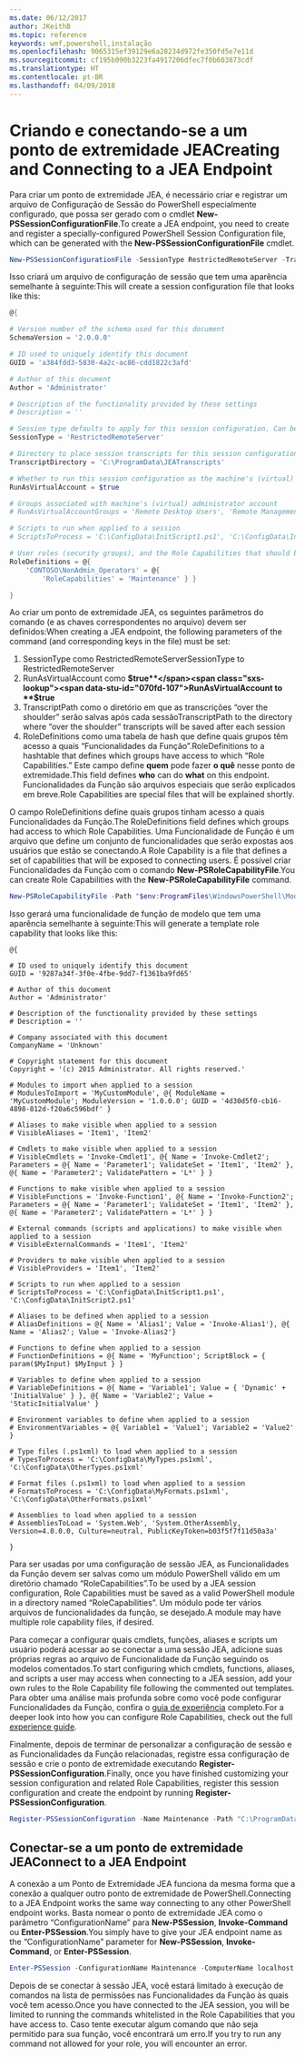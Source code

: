 ```yaml
---
ms.date: 06/12/2017
author: JKeithB
ms.topic: reference
keywords: wmf,powershell,instalação
ms.openlocfilehash: 9065315ef39129e6a28234d972fe350fd5e7e11d
ms.sourcegitcommit: cf195b090b3223fa4917206dfec7f0b603873cdf
ms.translationtype: HT
ms.contentlocale: pt-BR
ms.lasthandoff: 04/09/2018
---
```

# <a name="creating-and-connecting-to-a-jea-endpoint"></a><span data-ttu-id="070fd-102">Criando e conectando-se a um ponto de extremidade JEA</span><span class="sxs-lookup"><span data-stu-id="070fd-102">Creating and Connecting to a JEA Endpoint</span></span>
<span data-ttu-id="070fd-103">Para criar um ponto de extremidade JEA, é necessário criar e registrar um arquivo de Configuração de Sessão do PowerShell especialmente configurado, que possa ser gerado com o cmdlet **New-PSSessionConfigurationFile**.</span><span class="sxs-lookup"><span data-stu-id="070fd-103">To create a JEA endpoint, you need to create and register a specially-configured PowerShell Session Configuration file, which can be generated with the **New-PSSessionConfigurationFile** cmdlet.</span></span>

```powershell
New-PSSessionConfigurationFile -SessionType RestrictedRemoteServer -TranscriptDirectory "C:\ProgramData\JEATranscripts" -RunAsVirtualAccount -RoleDefinitions @{ 'CONTOSO\NonAdmin_Operators' = @{ RoleCapabilities = 'Maintenance' }} -Path "$env:ProgramData\JEAConfiguration\Demo.pssc"
```

<span data-ttu-id="070fd-104">Isso criará um arquivo de configuração de sessão que tem uma aparência semelhante à seguinte:</span><span class="sxs-lookup"><span data-stu-id="070fd-104">This will create a session configuration file that looks like this:</span></span>
```powershell
@{

# Version number of the schema used for this document
SchemaVersion = '2.0.0.0'

# ID used to uniquely identify this document
GUID = 'a384fdd3-5830-4a2c-ac86-cdd1822c3afd'

# Author of this document
Author = 'Administrator'

# Description of the functionality provided by these settings
# Description = ''

# Session type defaults to apply for this session configuration. Can be 'RestrictedRemoteServer' (recommended), 'Empty', or 'Default'
SessionType = 'RestrictedRemoteServer'

# Directory to place session transcripts for this session configuration
TranscriptDirectory = 'C:\ProgramData\JEATranscripts'

# Whether to run this session configuration as the machine's (virtual) administrator account
RunAsVirtualAccount = $true

# Groups associated with machine's (virtual) administrator account
# RunAsVirtualAccountGroups = 'Remote Desktop Users', 'Remote Management Users'

# Scripts to run when applied to a session
# ScriptsToProcess = 'C:\ConfigData\InitScript1.ps1', 'C:\ConfigData\InitScript2.ps1'

# User roles (security groups), and the Role Capabilities that should be applied to them when applied to a session
RoleDefinitions = @{
    'CONTOSO\NonAdmin_Operators' = @{
        'RoleCapabilities' = 'Maintenance' } }

}
```
<span data-ttu-id="070fd-105">Ao criar um ponto de extremidade JEA, os seguintes parâmetros do comando (e as chaves correspondentes no arquivo) devem ser definidos:</span><span class="sxs-lookup"><span data-stu-id="070fd-105">When creating a JEA endpoint, the following parameters of the command (and corresponding keys in the file) must be set:</span></span>
1.  <span data-ttu-id="070fd-106">SessionType como RestrictedRemoteServer</span><span class="sxs-lookup"><span data-stu-id="070fd-106">SessionType to RestrictedRemoteServer</span></span>
2.  <span data-ttu-id="070fd-107">RunAsVirtualAccount como **$true**</span><span class="sxs-lookup"><span data-stu-id="070fd-107">RunAsVirtualAccount to **$true**</span></span>
3.  <span data-ttu-id="070fd-108">TranscriptPath como o diretório em que as transcrições “over the shoulder” serão salvas após cada sessão</span><span class="sxs-lookup"><span data-stu-id="070fd-108">TranscriptPath to the directory where “over the shoulder” transcripts will be saved after each session</span></span>
4.  <span data-ttu-id="070fd-109">RoleDefinitions como uma tabela de hash que define quais grupos têm acesso a quais “Funcionalidades da Função”.</span><span class="sxs-lookup"><span data-stu-id="070fd-109">RoleDefinitions to a hashtable that defines which groups have access to which “Role Capabilities.”</span></span>  <span data-ttu-id="070fd-110">Este campo define **quem** pode fazer **o quê** nesse ponto de extremidade.</span><span class="sxs-lookup"><span data-stu-id="070fd-110">This field defines **who** can do **what** on this endpoint.</span></span>   <span data-ttu-id="070fd-111">Funcionalidades da Função são arquivos especiais que serão explicados em breve.</span><span class="sxs-lookup"><span data-stu-id="070fd-111">Role Capabilities are special files that will be explained shortly.</span></span>


<span data-ttu-id="070fd-112">O campo RoleDefinitions define quais grupos tinham acesso a quais Funcionalidades da Função.</span><span class="sxs-lookup"><span data-stu-id="070fd-112">The RoleDefinitions field defines which groups had access to which Role Capabilities.</span></span>  <span data-ttu-id="070fd-113">Uma Funcionalidade de Função é um arquivo que define um conjunto de funcionalidades que serão expostas aos usuários que estão se conectando.</span><span class="sxs-lookup"><span data-stu-id="070fd-113">A Role Capability is a file that defines a set of capabilities that will be exposed to connecting users.</span></span>  <span data-ttu-id="070fd-114">É possível criar Funcionalidades da Função com o comando **New-PSRoleCapabilityFile**.</span><span class="sxs-lookup"><span data-stu-id="070fd-114">You can create Role Capabilities with the **New-PSRoleCapabilityFile** command.</span></span>

```powershell
New-PSRoleCapabilityFile -Path "$env:ProgramFiles\WindowsPowerShell\Modules\DemoModule\RoleCapabilities\Maintenance.psrc"
```

<span data-ttu-id="070fd-115">Isso gerará uma funcionalidade de função de modelo que tem uma aparência semelhante à seguinte:</span><span class="sxs-lookup"><span data-stu-id="070fd-115">This will generate a template role capability that looks like this:</span></span>
```
@{

# ID used to uniquely identify this document
GUID = '9287a34f-3f0e-4fbe-9dd7-f1361ba9fd65'

# Author of this document
Author = 'Administrator'

# Description of the functionality provided by these settings
# Description = ''

# Company associated with this document
CompanyName = 'Unknown'

# Copyright statement for this document
Copyright = '(c) 2015 Administrator. All rights reserved.'

# Modules to import when applied to a session
# ModulesToImport = 'MyCustomModule', @{ ModuleName = 'MyCustomModule'; ModuleVersion = '1.0.0.0'; GUID = '4d30d5f0-cb16-4898-812d-f20a6c596bdf' }

# Aliases to make visible when applied to a session
# VisibleAliases = 'Item1', 'Item2'

# Cmdlets to make visible when applied to a session
# VisibleCmdlets = 'Invoke-Cmdlet1', @{ Name = 'Invoke-Cmdlet2'; Parameters = @{ Name = 'Parameter1'; ValidateSet = 'Item1', 'Item2' }, @{ Name = 'Parameter2'; ValidatePattern = 'L*' } }

# Functions to make visible when applied to a session
# VisibleFunctions = 'Invoke-Function1', @{ Name = 'Invoke-Function2'; Parameters = @{ Name = 'Parameter1'; ValidateSet = 'Item1', 'Item2' }, @{ Name = 'Parameter2'; ValidatePattern = 'L*' } }

# External commands (scripts and applications) to make visible when applied to a session
# VisibleExternalCommands = 'Item1', 'Item2'

# Providers to make visible when applied to a session
# VisibleProviders = 'Item1', 'Item2'

# Scripts to run when applied to a session
# ScriptsToProcess = 'C:\ConfigData\InitScript1.ps1', 'C:\ConfigData\InitScript2.ps1'

# Aliases to be defined when applied to a session
# AliasDefinitions = @{ Name = 'Alias1'; Value = 'Invoke-Alias1'}, @{ Name = 'Alias2'; Value = 'Invoke-Alias2'}

# Functions to define when applied to a session
# FunctionDefinitions = @{ Name = 'MyFunction'; ScriptBlock = { param($MyInput) $MyInput } }

# Variables to define when applied to a session
# VariableDefinitions = @{ Name = 'Variable1'; Value = { 'Dynamic' + 'InitialValue' } }, @{ Name = 'Variable2'; Value = 'StaticInitialValue' }

# Environment variables to define when applied to a session
# EnvironmentVariables = @{ Variable1 = 'Value1'; Variable2 = 'Value2' }

# Type files (.ps1xml) to load when applied to a session
# TypesToProcess = 'C:\ConfigData\MyTypes.ps1xml', 'C:\ConfigData\OtherTypes.ps1xml'

# Format files (.ps1xml) to load when applied to a session
# FormatsToProcess = 'C:\ConfigData\MyFormats.ps1xml', 'C:\ConfigData\OtherFormats.ps1xml'

# Assemblies to load when applied to a session
# AssembliesToLoad = 'System.Web', 'System.OtherAssembly, Version=4.0.0.0, Culture=neutral, PublicKeyToken=b03f5f7f11d50a3a'

}

```
<span data-ttu-id="070fd-116">Para ser usadas por uma configuração de sessão JEA, as Funcionalidades da Função devem ser salvas como um módulo PowerShell válido em um diretório chamado “RoleCapabilities”.</span><span class="sxs-lookup"><span data-stu-id="070fd-116">To be used by a JEA session configuration, Role Capabilities must be saved as a valid PowerShell module in a directory named “RoleCapabilities”.</span></span> <span data-ttu-id="070fd-117">Um módulo pode ter vários arquivos de funcionalidades da função, se desejado.</span><span class="sxs-lookup"><span data-stu-id="070fd-117">A module may have multiple role capability files, if desired.</span></span>

<span data-ttu-id="070fd-118">Para começar a configurar quais cmdlets, funções, aliases e scripts um usuário poderá acessar ao se conectar a uma sessão JEA, adicione suas próprias regras ao arquivo de Funcionalidade da Função seguindo os modelos comentados.</span><span class="sxs-lookup"><span data-stu-id="070fd-118">To start configuring which cmdlets, functions, aliases, and scripts a user may access when connecting to a JEA session, add your own rules to the Role Capability file following the commented out templates.</span></span> <span data-ttu-id="070fd-119">Para obter uma análise mais profunda sobre como você pode configurar Funcionalidades da Função, confira o [guia de experiência](http://aka.ms/JEA) completo.</span><span class="sxs-lookup"><span data-stu-id="070fd-119">For a deeper look into how you can configure Role Capabilities, check out the full [experience guide](http://aka.ms/JEA).</span></span>

<span data-ttu-id="070fd-120">Finalmente, depois de terminar de personalizar a configuração de sessão e as Funcionalidades da Função relacionadas, registre essa configuração de sessão e crie o ponto de extremidade executando **Register-PSSessionConfiguration**.</span><span class="sxs-lookup"><span data-stu-id="070fd-120">Finally, once you have finished customizing your session configuration and related Role Capabilities, register this session configuration and create the endpoint by running **Register-PSSessionConfiguration**.</span></span>

```powershell
Register-PSSessionConfiguration -Name Maintenance -Path "C:\ProgramData\JEAConfiguration\Demo.pssc"
```

## <a name="connect-to-a-jea-endpoint"></a><span data-ttu-id="070fd-121">Conectar-se a um ponto de extremidade JEA</span><span class="sxs-lookup"><span data-stu-id="070fd-121">Connect to a JEA Endpoint</span></span>
<span data-ttu-id="070fd-122">A conexão a um Ponto de Extremidade JEA funciona da mesma forma que a conexão a qualquer outro ponto de extremidade de PowerShell.</span><span class="sxs-lookup"><span data-stu-id="070fd-122">Connecting to a JEA Endpoint works the same way connecting to any other PowerShell endpoint works.</span></span>  <span data-ttu-id="070fd-123">Basta nomear o ponto de extremidade JEA como o parâmetro “ConfigurationName” para **New-PSSession**, **Invoke-Command** ou **Enter-PSSession**.</span><span class="sxs-lookup"><span data-stu-id="070fd-123">You simply have to give your JEA endpoint name as the “ConfigurationName” parameter for **New-PSSession**, **Invoke-Command**, or **Enter-PSSession**.</span></span>

```powershell
Enter-PSSession -ConfigurationName Maintenance -ComputerName localhost
```
<span data-ttu-id="070fd-124">Depois de se conectar à sessão JEA, você estará limitado à execução de comandos na lista de permissões nas Funcionalidades da Função às quais você tem acesso.</span><span class="sxs-lookup"><span data-stu-id="070fd-124">Once you have connected to the JEA session, you will be limited to running the commands whitelisted in the Role Capabilities that you have access to.</span></span> <span data-ttu-id="070fd-125">Caso tente executar algum comando que não seja permitido para sua função, você encontrará um erro.</span><span class="sxs-lookup"><span data-stu-id="070fd-125">If you try to run any command not allowed for your role, you will encounter an error.</span></span>